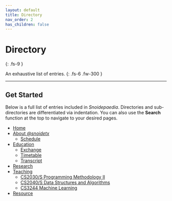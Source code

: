 ```yaml
---
layout: default
title: Directory
nav_order: 2
has_children: false
---
```


# Directory
{: .fs-9 }

An exhaustive list of entries.
{: .fs-6 .fw-300 }

---

## Get Started

Below is a full list of entries included in *Snoidepaedia*. Directories and sub-directories are differentiated via indentation. You can also use the **Search** function at the top to navigate to your desired pages.

* [Home](../)
* [About *@snoidetx*](../about/)
  * [Schedule](../about/schedule/)
* [Education](../nus/)
  * [Exchange](../nus/exchange)
  * [Timetable](../nus/timetable/)
  * [Transcript](../nus/transcript/)
* [Research](../research/)
* [Teaching](../teaching/)
  * [CS2030/S Programming Methodology II](../teaching/cs2030/) 
  * [CS2040/S Data Structures and Algorithms](../teaching/cs2040/)
  * [CS3244 Machine Learning](../teaching/cs3244/)
* [Resource](../resource/)
